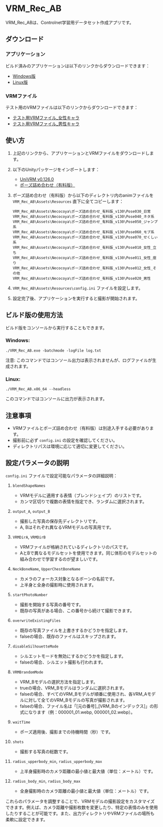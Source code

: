 # VRM_Rec_AB

VRM_Rec_ABは、Controlnet学習用データセット作成アプリです。

## ダウンロード

### アプリケーション

ビルド済みのアプリケーションは以下のリンクからダウンロードできます：

- [Windows版](https://github.com/tori29umai0123/VRM_Rec_AB/releases/download/VRM_Rec_AB_V1/VRM_Rec_AB_win.zip)
- [Linux版](https://github.com/tori29umai0123/VRM_Rec_AB/releases/download/VRM_Rec_AB_V1/VRM_Rec_AB_linux.zip)

### VRMファイル

テスト用のVRMファイルは以下のリンクからダウンロードできます：

- [テスト用VRMファイル_女性キャラ](https://drive.google.com/file/d/13gLgJTSCQnRJZHN32UsVfVLzfF_I12IY/view?usp=sharing)
- [テスト用VRMファイル_男性キャラ](https://drive.google.com/file/d/1jL7p94ZhlegOfNeJq_T80E_-eg48YuSP/view?usp=sharing)

## 使い方

1. 上記のリンクから、アプリケーションとVRMファイルをダウンロードします。

2. 以下のUnityパッケージをインポートします：
   - [UniVRM v0.126.0](https://github.com/vrm-c/UniVRM/releases/download/v0.126.0/VRM-0.126.0_14f3.unitypackage)
   - [ポーズ詰め合わせ（有料版）](https://booth.pm/ja/items/1634088)

3. ポーズ詰め合わせ（有料版）から以下のディレクトリ内のanimファイルを `VRM_Rec_AB\Assets\Resources` 直下に全てコピーします：

   ```
   VRM_Rec_AB\Assets\Necocoya\ポーズ詰め合わせ_有料版_v130\Pose030_日常
   VRM_Rec_AB\Assets\Necocoya\ポーズ詰め合わせ_有料版_v130\Pose040_ネタ系
   VRM_Rec_AB\Assets\Necocoya\ポーズ詰め合わせ_有料版_v130\Pose050_ジャンプ系
   VRM_Rec_AB\Assets\Necocoya\ポーズ詰め合わせ_有料版_v130\Pose060_モブ系
   VRM_Rec_AB\Assets\Necocoya\ポーズ詰め合わせ_有料版_v130\Pose070_せくしぃ系
   VRM_Rec_AB\Assets\Necocoya\ポーズ詰め合わせ_有料版_v130\Pose010_女性_立ち
   VRM_Rec_AB\Assets\Necocoya\ポーズ詰め合わせ_有料版_v130\Pose011_女性_座り
   VRM_Rec_AB\Assets\Necocoya\ポーズ詰め合わせ_有料版_v130\Pose012_女性_その他
   VRM_Rec_AB\Assets\Necocoya\ポーズ詰め合わせ_有料版_v130\Pose020_男性
   ```

4. `VRM_Rec_AB\Assets\Resources\config.ini` ファイルを設定します。

5. 設定完了後、アプリケーションを実行すると撮影が開始されます。

## ビルド版の使用方法

ビルド版をコンソールから実行することもできます。

### Windows:
```
./VRM_Rec_AB.exe -batchmode -logFile log.txt
```
注意: このコマンドではコンソール出力は表示されませんが、ログファイルが生成されます。

### Linux:
```
./VRM_Rec_AB.x86_64 --headless
```
このコマンドではコンソールに出力が表示されます。

## 注意事項

- VRMファイルとポーズ詰め合わせ（有料版）は別途入手する必要があります。
- 撮影前に必ず `config.ini` の設定を確認してください。
- ディレクトリパスは環境に応じて適切に変更してください。

## 設定パラメータの説明

`config.ini` ファイルで設定可能なパラメータの詳細説明：

1. `blendShapeNames`
   * VRMモデルに適用する表情（ブレンドシェイプ）のリストです。
   * カンマ区切りで複数の表情を指定でき、ランダムに選択されます。

2. `output_A`, `output_B`
   * 撮影した写真の保存先ディレクトリです。
   * A, Bはそれぞれ異なるVRMモデルの写真用です。

3. `VRMDirA`, `VRMDirB`
   * VRMファイルが格納されているディレクトリのパスです。
   * AとBで異なるモデルセットを使用できます。同じ体形のモデルセットの組み合わせで学習するのが望ましいです。

4. `NeckBoneName`, `UpperChestBoneName`
   * カメラのフォーカス対象となるボーンの名前です。
   * 上半身と全身の撮影時に使用されます。

5. `startPhotoNumber`
   * 撮影を開始する写真の番号です。
   * 既存の写真がある場合、この番号から続けて撮影できます。

6. `overwriteExistingFiles`
   * 既存の写真ファイルを上書きするかどうかを指定します。
   * falseの場合、既存のファイルはスキップされます。

7. `disableSilhouetteMode`
   * シルエットモードを無効にするかどうかを指定します。
   * falseの場合、シルエット撮影も行われます。

8. `VRMBrandomMode`
   * VRM_Bモデルの選択方法を指定します。
   * trueの場合、VRM_Bモデルはランダムに選択されます。
   * falseの場合、すべてのVRM_Bモデルが順番に使用され、各VRM_Aモデルに対して全てのVRM_Bモデルの写真が撮影されます。
   * falseの場合、ファイル名は「[元の番号]_[VRM_Bのインデックス]」の形式になります（例：000001_01.webp, 000001_02.webp）。

9. `waitTime`
   * ポーズ適用後、撮影までの待機時間（秒）です。

10. `shots`
    * 撮影する写真の総数です。

11. `radius_upperbody_min`, `radius_upperbody_max`
    * 上半身撮影時のカメラ距離の最小値と最大値（単位：メートル）です。

12. `radius_body_min`, `radius_body_max`
    * 全身撮影時のカメラ距離の最小値と最大値（単位：メートル）です。

これらのパラメータを調整することで、VRMモデルの撮影設定をカスタマイズできます。例えば、カメラ距離や撮影枚数を変更したり、特定の表情のみを使用したりすることが可能です。また、出力ディレクトリやVRMファイルの場所も柔軟に設定できます。